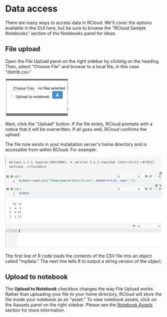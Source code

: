 # Data access

There are many ways to access data in RCloud. We'll cover the options available in the GUI here, but be sure to browse the "RCloud Sample Notebooks" section of the Notebooks panel for ideas.

## File upload

Open the File Upload panel on the right sidebar by clicking on the heading. Then, select "Choose File" and browse to a local file, in this case "distrib.csv."

![File Upload: Example 1](img/fileupload1.png)

Next, click the "Upload" button. If the file exists, RCloud prompts with a notice that it will be overwritten. If all goes well, RCloud confirms the upload.

The file now exists in your installation server's home directory and is accessible from within RCloud. For example:

![File Upload: Example 2](img/fileupload2.png)

The first line of R code loads the contents of the CSV file into an object called "mydata." The next line tells R to output a string version of the object.



## Upload to notebook

The **Upload to Notebook** checkbox changes the way File Upload works.  Rather than uploading your file to your home directory, RCloud will store the file inside your notebook as an "asset." To view notebook assets, click on the Aassets panel on the right sidebar. Please see the [Notebook Assets](notebookassets.html#notebook-assets) section for more information.




